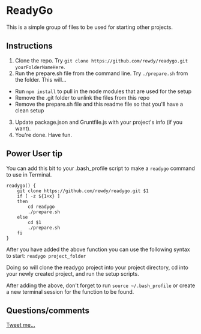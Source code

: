 # ReadyGo

This is a simple group of files to be used for starting other projects.

## Instructions

1. Clone the repo. Try `git clone https://github.com/rewdy/readygo.git yourFolderNameHere`.
2. Run the prepare.sh file from the command line. Try `./prepare.sh` from the folder. This will...
  * Run `npm install` to pull in the node modules that are used for the setup
  * Remove the .git folder to unlink the files from this repo
  * Remove the prepare.sh file and this readme file so that you'll have a clean setup
3. Update package.json and Gruntfile.js with your project's info (if you want).
4. You're done. Have fun.

## Power User tip
You can add this bit to your .bash_profile script to make a `readygo` command to use in Terminal.

```
readygo() {
	git clone https://github.com/rewdy/readygo.git $1
	if [ -z ${1+x} ]
	then
		cd readygo
		./prepare.sh
	else
		cd $1
		./prepare.sh
	fi
}
```

After you have added the above function you can use the following syntax to start: `readygo project_folder`

Doing so will clone the readygo project into your project directory, cd into your newly created project, and run the setup scripts.

After adding the above, don't forget to run `source ~/.bash_profile` or create a new terminal session for the function to be found.

## Questions/comments

[Tweet me...](http://twitter.com/rewdy)
